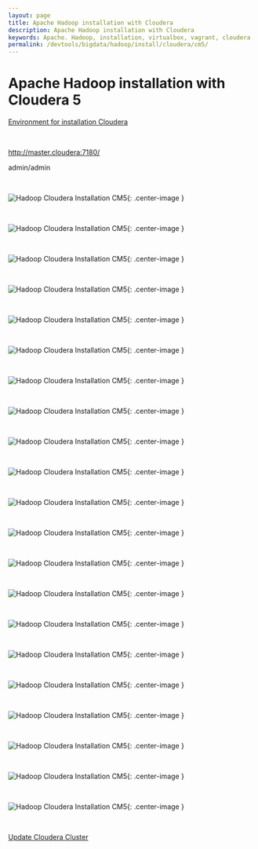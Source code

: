 ```yaml
---
layout: page
title: Apache Hadoop installation with Cloudera
description: Apache Hadoop installation with Cloudera
keywords: Apache. Hadoop, installation, virtualbox, vagrant, cloudera
permalink: /devtools/bigdata/hadoop/install/cloudera/cm5/
---
```



# Apache Hadoop installation with Cloudera 5


<a href="/devtools/bigdata/hadoop/install/cloudera/env/">Environment for installation Cloudera</a>


<br/>

http://master.cloudera:7180/

admin/admin

<br/>

![Hadoop Cloudera Installation CM5](/img/devtools/bigdata/hadoop/install/cloudera/cm5/pic01.png "Hadoop Cloudera Installation CM5"){: .center-image }


<br/>

![Hadoop Cloudera Installation CM5](/img/devtools/bigdata/hadoop/install/cloudera/cm5/pic02.png "Hadoop Cloudera Installation CM5"){: .center-image }

<br/>

![Hadoop Cloudera Installation CM5](/img/devtools/bigdata/hadoop/install/cloudera/cm5/pic03.png "Hadoop Cloudera Installation CM5"){: .center-image }

<br/>

![Hadoop Cloudera Installation CM5](/img/devtools/bigdata/hadoop/install/cloudera/cm5/pic04.png "Hadoop Cloudera Installation CM5"){: .center-image }

<br/>

![Hadoop Cloudera Installation CM5](/img/devtools/bigdata/hadoop/install/cloudera/cm5/pic05.png "Hadoop Cloudera Installation CM5"){: .center-image }

<br/>

![Hadoop Cloudera Installation CM5](/img/devtools/bigdata/hadoop/install/cloudera/cm5/pic06.png "Hadoop Cloudera Installation CM5"){: .center-image }

<br/>

![Hadoop Cloudera Installation CM5](/img/devtools/bigdata/hadoop/install/cloudera/cm5/pic07.png "Hadoop Cloudera Installation CM5"){: .center-image }

<br/>

![Hadoop Cloudera Installation CM5](/img/devtools/bigdata/hadoop/install/cloudera/cm5/pic08.png "Hadoop Cloudera Installation CM5"){: .center-image }

<br/>

![Hadoop Cloudera Installation CM5](/img/devtools/bigdata/hadoop/install/cloudera/cm5/pic09.png "Hadoop Cloudera Installation CM5"){: .center-image }

<br/>

![Hadoop Cloudera Installation CM5](/img/devtools/bigdata/hadoop/install/cloudera/cm5/pic10.png "Hadoop Cloudera Installation CM5"){: .center-image }

<br/>

![Hadoop Cloudera Installation CM5](/img/devtools/bigdata/hadoop/install/cloudera/cm5/pic11.png "Hadoop Cloudera Installation CM5"){: .center-image }


<br/>

![Hadoop Cloudera Installation CM5](/img/devtools/bigdata/hadoop/install/cloudera/cm5/pic12.png "Hadoop Cloudera Installation CM5"){: .center-image }

<br/>

![Hadoop Cloudera Installation CM5](/img/devtools/bigdata/hadoop/install/cloudera/cm5/pic13.png "Hadoop Cloudera Installation CM5"){: .center-image }

<br/>

![Hadoop Cloudera Installation CM5](/img/devtools/bigdata/hadoop/install/cloudera/cm5/pic14.png "Hadoop Cloudera Installation CM5"){: .center-image }

<br/>

![Hadoop Cloudera Installation CM5](/img/devtools/bigdata/hadoop/install/cloudera/cm5/pic15.png "Hadoop Cloudera Installation CM5"){: .center-image }

<br/>

![Hadoop Cloudera Installation CM5](/img/devtools/bigdata/hadoop/install/cloudera/cm5/pic16.png "Hadoop Cloudera Installation CM5"){: .center-image }

<br/>

![Hadoop Cloudera Installation CM5](/img/devtools/bigdata/hadoop/install/cloudera/cm5/pic17.png "Hadoop Cloudera Installation CM5"){: .center-image }

<br/>

![Hadoop Cloudera Installation CM5](/img/devtools/bigdata/hadoop/install/cloudera/cm5/pic18.png "Hadoop Cloudera Installation CM5"){: .center-image }

<br/>

![Hadoop Cloudera Installation CM5](/img/devtools/bigdata/hadoop/install/cloudera/cm5/pic19.png "Hadoop Cloudera Installation CM5"){: .center-image }

<br/>

![Hadoop Cloudera Installation CM5](/img/devtools/bigdata/hadoop/install/cloudera/cm5/pic20.png "Hadoop Cloudera Installation CM5"){: .center-image }

<br/>

![Hadoop Cloudera Installation CM5](/img/devtools/bigdata/hadoop/install/cloudera/cm5/pic21.png "Hadoop Cloudera Installation CM5"){: .center-image }

<br/>

<a href="/devtools/bigdata/hadoop/install/cloudera/cm5/update/">Update Cloudera Cluster</a>